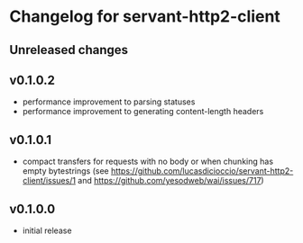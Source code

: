 # Changelog for servant-http2-client

## Unreleased changes

## v0.1.0.2

- performance improvement to parsing statuses
- performance improvement to generating content-length headers

## v0.1.0.1
- compact transfers for requests with no body or when chunking has empty bytestrings (see https://github.com/lucasdicioccio/servant-http2-client/issues/1 and https://github.com/yesodweb/wai/issues/717)

## v0.1.0.0
- initial release
